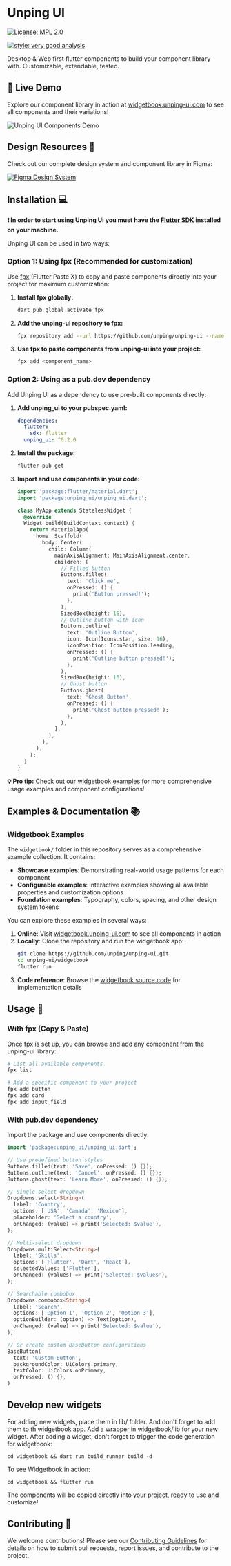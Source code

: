 # Unping UI

[![License: MPL 2.0](https://img.shields.io/badge/License-MPL_2.0-brightgreen.svg)](https://opensource.org/licenses/MPL-2.0)

[![style: very good analysis][very_good_analysis_badge]][very_good_analysis_link]

Desktop & Web first flutter components to build your component library with. Customizable, extendable, tested.

## 🌟 Live Demo

Explore our component library in action at [widgetbook.unping-ui.com](https://widgetbook.unping-ui.com) to see all components and their variations!

![Unping UI Components Demo](assets/images/widgetbook-demo.gif)

## Design Resources 🎨

Check out our complete design system and component library in Figma:

[![Figma Design System](https://img.shields.io/badge/Figma-Design%20System-F24E1E?style=for-the-badge&logo=figma&logoColor=white)](https://www.figma.com/community/file/1545817431010952080)

## Installation 💻

**❗ In order to start using Unping Ui you must have the [Flutter SDK][flutter_install_link] installed on your machine.**

Unping UI can be used in two ways:

### Option 1: Using fpx (Recommended for customization)

Use [fpx][fpx_link] (Flutter Paste X) to copy and paste components directly into your project for maximum customization:

1. **Install fpx globally:**
   ```sh
   dart pub global activate fpx
   ```

2. **Add the unping-ui repository to fpx:**
   ```sh
   fpx repository add --url https://github.com/unping/unping-ui --name unping-ui
   ```

3. **Use fpx to paste components from unping-ui into your project:**
   ```sh
   fpx add <component_name>
   ```

### Option 2: Using as a pub.dev dependency

Add Unping UI as a dependency to use pre-built components directly:

1. **Add unping_ui to your pubspec.yaml:**
   ```yaml
   dependencies:
     flutter:
       sdk: flutter
     unping_ui: ^0.2.0
   ```

2. **Install the package:**
   ```sh
   flutter pub get
   ```

3. **Import and use components in your code:**
   ```dart
   import 'package:flutter/material.dart';
   import 'package:unping_ui/unping_ui.dart';

   class MyApp extends StatelessWidget {
     @override
     Widget build(BuildContext context) {
       return MaterialApp(
         home: Scaffold(
           body: Center(
             child: Column(
               mainAxisAlignment: MainAxisAlignment.center,
               children: [
                 // Filled button
                 Buttons.filled(
                   text: 'Click me',
                   onPressed: () {
                     print('Button pressed!');
                   },
                 ),
                 SizedBox(height: 16),
                 // Outline button with icon
                 Buttons.outline(
                   text: 'Outline Button',
                   icon: Icon(Icons.star, size: 16),
                   iconPosition: IconPosition.leading,
                   onPressed: () {
                     print('Outline button pressed!');
                   },
                 ),
                 SizedBox(height: 16),
                 // Ghost button
                 Buttons.ghost(
                   text: 'Ghost Button',
                   onPressed: () {
                     print('Ghost button pressed!');
                   },
                 ),
               ],
             ),
           ),
         ),
       );
     }
   }
   ```

**💡 Pro tip:** Check out our [widgetbook examples](https://github.com/unping/unping-ui/tree/main/widgetbook) for more comprehensive usage examples and component configurations!

## Examples & Documentation 📚

### Widgetbook Examples
The `widgetbook/` folder in this repository serves as a comprehensive example collection. It contains:

- **Showcase examples**: Demonstrating real-world usage patterns for each component
- **Configurable examples**: Interactive examples showing all available properties and customization options
- **Foundation examples**: Typography, colors, spacing, and other design system tokens

You can explore these examples in several ways:

1. **Online**: Visit [widgetbook.unping-ui.com](https://widgetbook.unping-ui.com) to see all components in action
2. **Locally**: Clone the repository and run the widgetbook app:
   ```sh
   git clone https://github.com/unping/unping-ui.git
   cd unping-ui/widgetbook
   flutter run
   ```
3. **Code reference**: Browse the [widgetbook source code](https://github.com/unping/unping-ui/tree/main/widgetbook/lib) for implementation details

## Usage 🚀

### With fpx (Copy & Paste)

Once fpx is set up, you can browse and add any component from the unping-ui library:

```sh
# List all available components
fpx list

# Add a specific component to your project
fpx add button
fpx add card
fpx add input_field
```

### With pub.dev dependency

Import the package and use components directly:

```dart
import 'package:unping_ui/unping_ui.dart';

// Use predefined button styles
Buttons.filled(text: 'Save', onPressed: () {});
Buttons.outline(text: 'Cancel', onPressed: () {});
Buttons.ghost(text: 'Learn More', onPressed: () {});

// Single-select dropdown
Dropdowns.select<String>(
  label: 'Country',
  options: ['USA', 'Canada', 'Mexico'],
  placeholder: 'Select a country',
  onChanged: (value) => print('Selected: $value'),
);

// Multi-select dropdown
Dropdowns.multiSelect<String>(
  label: 'Skills',
  options: ['Flutter', 'Dart', 'React'],
  selectedValues: ['Flutter'],
  onChanged: (values) => print('Selected: $values'),
);

// Searchable combobox
Dropdowns.combobox<String>(
  label: 'Search',
  options: ['Option 1', 'Option 2', 'Option 3'],
  optionBuilder: (option) => Text(option),
  onChanged: (value) => print('Selected: $value'),
);

// Or create custom BaseButton configurations
BaseButton(
  text: 'Custom Button',
  backgroundColor: UiColors.primary,
  textColor: UiColors.onPrimary,
  onPressed: () {},
)
```

## Develop new widgets

For adding new widgets, place them in lib/ folder. And don't forget to add them to th widgetbook app. Add a wrapper in widgetbook/lib for your new widget.
After adding a widget, don't forget to trigger the code generation for widgetbook:
```
cd widgetbook && dart run build_runner build -d
```

To see Widgetbook in action:
```
cd widgetbook && flutter run
```

The components will be copied directly into your project, ready to use and customize!

## Contributing 🤝

We welcome contributions! Please see our [Contributing Guidelines](CONTRIBUTING.md) for details on how to submit pull requests, report issues, and contribute to the project.

[flutter_install_link]: https://docs.flutter.dev/get-started/install
[fpx_link]: https://pub.dev/packages/fpx
[license_link]: https://opensource.org/license/mpl-2-0
[very_good_analysis_badge]: https://img.shields.io/badge/style-very_good_analysis-B22C89.svg
[very_good_analysis_link]: https://pub.dev/packages/very_good_analysis
